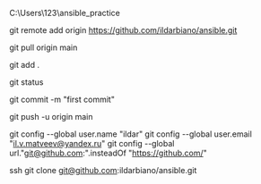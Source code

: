 C:\Users\123\ansible_practice

git remote add origin https://github.com/ildarbiano/ansible.git

git pull origin main

git add .

git status

git commit -m "first commit"

git push -u origin main

git config --global user.name "ildar"
git config --global user.email "il.v.matveev@yandex.ru"
git config --global url."git@github.com:".insteadOf "https://github.com/"

ssh
git clone git@github.com:ildarbiano/ansible.git


